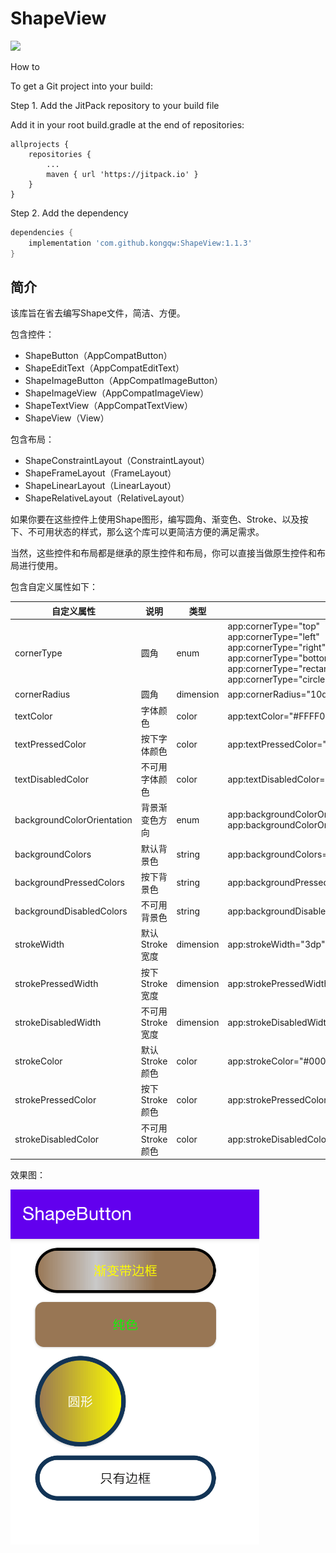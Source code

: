 # ShapeView


[![](https://jitpack.io/v/kongqw/ShapeView.svg)](https://jitpack.io/#kongqw/ShapeView)

How to

To get a Git project into your build:

Step 1. Add the JitPack repository to your build file

Add it in your root build.gradle at the end of repositories:

``` gralde
allprojects {
	repositories {
		...
		maven { url 'https://jitpack.io' }
	}
}
```

Step 2. Add the dependency

``` gradle
dependencies {
	implementation 'com.github.kongqw:ShapeView:1.1.3'
}
```

## 简介

该库旨在省去编写Shape文件，简洁、方便。 

包含控件：

- ShapeButton（AppCompatButton）
- ShapeEditText（AppCompatEditText）
- ShapeImageButton（AppCompatImageButton）
- ShapeImageView（AppCompatImageView）
- ShapeTextView（AppCompatTextView）
- ShapeView（View）

包含布局：

- ShapeConstraintLayout（ConstraintLayout）
- ShapeFrameLayout（FrameLayout）
- ShapeLinearLayout（LinearLayout）
- ShapeRelativeLayout（RelativeLayout）

如果你要在这些控件上使用Shape图形，编写圆角、渐变色、Stroke、以及按下、不可用状态的样式，那么这个库可以更简洁方便的满足需求。

当然，这些控件和布局都是继承的原生控件和布局，你可以直接当做原生控件和布局进行使用。

包含自定义属性如下：

| 自定义属性 | 说明  | 类型  | 举例  |
| ---- | ---- |  ---- | ---- |
| cornerType | 圆角 | enum | app:cornerType="top"<br/>app:cornerType="left"<br/>app:cornerType="right"<br/>app:cornerType="bottom"<br/>app:cornerType="rectangle"<br/>app:cornerType="circle" |
| cornerRadius | 圆角 | dimension | app:cornerRadius="10dp" |
| textColor | 字体颜色 | color | app:textColor="#FFFF00" |
| textPressedColor | 按下字体颜色 | color | app:textPressedColor="#ABCDEF" |
|textDisabledColor | 不可用字体颜色 | color | app:textDisabledColor="#FF0000" |
| backgroundColorOrientation | 背景渐变色方向 | enum | app:backgroundColorOrientation="horizontal"<br/>app:backgroundColorOrientation="vertical" |
| backgroundColors | 默认背景色 | string | app:backgroundColors="#987654,#00000000,#987654" |
| backgroundPressedColors | 按下背景色 | string | app:backgroundPressedColors="#00000000,#987654" |
| backgroundDisabledColors | 不可用背景色 | string | app:backgroundDisabledColors="#AAAAAA,#987654" |
| strokeWidth | 默认Stroke宽度 | dimension | app:strokeWidth="3dp" |
| strokePressedWidth | 按下Stroke宽度 | dimension | app:strokePressedWidth="10dp" |
| strokeDisabledWidth | 不可用Stroke宽度 | dimension | app:strokeDisabledWidth="3dp" |
| strokeColor | 默认Stroke颜色 | color | app:strokeColor="#000000" |
| strokePressedColor | 按下Stroke颜色 | color | app:strokePressedColor="#FF00FF" |
| strokeDisabledColor | 不可用Stroke颜色 | color | app:strokeDisabledColor="#00FF00" |


效果图：

![ShapeButton.png](imgs/ShapeButton.png)



